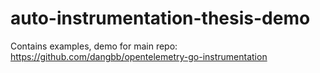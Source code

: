 # auto-instrumentation-thesis-demo
Contains examples, demo for main repo: https://github.com/dangbb/opentelemetry-go-instrumentation 
